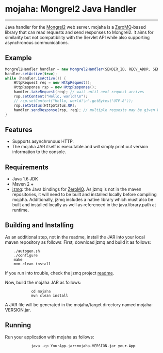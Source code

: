 # mojaha: Mongrel2 Java Handler
****
Java handler for the [Mongrel2](http://mongrel2.org/) web server.
mojaha is a [ZeroMQ](http://www.zeromq.org/)-based library that can read requests and send responses to Mongrel2.
It aims for similarity but not compatibility with the Servlet API while also supporting asynchronous communications.

## Example
```java
Mongrel2Handler handler = new Mongrel2Handler(SENDER_ID, RECV_ADDR, SEND_ADDR);
handler.setActive(true);
while (handler.isActive()) {
	HttpRequest req = new HttpRequest();
	HttpResponse rsp = new HttpResponse();
	handler.takeRequest(req); // wait until next request arrives
	rsp.setContent("Hello, world!\n");
	// rsp.setContent("Hello, world!\n".getBytes("UTF-8"));
	rsp.setStatus(HttpStatus.OK);
	handler.sendResponse(rsp, req); // multiple requests may be given here
}
```

## Features
 - Supports asynchronous HTTP.
 - The mojaha JAR itself is executable and will simply print out version information to the console.

## Requirements
 - Java 1.6 JDK
 - Maven 2 +
 - [jzmq](https://github.com/zeromq/jzmq): the Java bindings for [ZeroMQ](http://www.zeromq.org/).
   As jzmq is not in the maven repositories, it will need to be built and installed locally before compiling mojaha.
   Additionally, jzmq includes a native library which must also be built and installed locally as well as referenced
   in the java.library.path at runtime.

## Building and Installing

As an additional step, not in the readme, install the JAR into your local maven repository as follows:
First, download jzmq and build it as follows:

		./autogen.sh
		./configure
		make
		mvn clean install

If you run into trouble, check the jzmq project [readme](https://github.com/zeromq/jzmq#readme).
				
Now, build the mojaha JAR as follows:

                cd mojaha
                mvn clean install

A JAR file will be generated in the mojaha/target directory named mojaha-VERSION.jar.

## Running
Run your application with mojaha as follows:

                java -cp YourApp.jar:mojaha-VERSION.jar your.App

